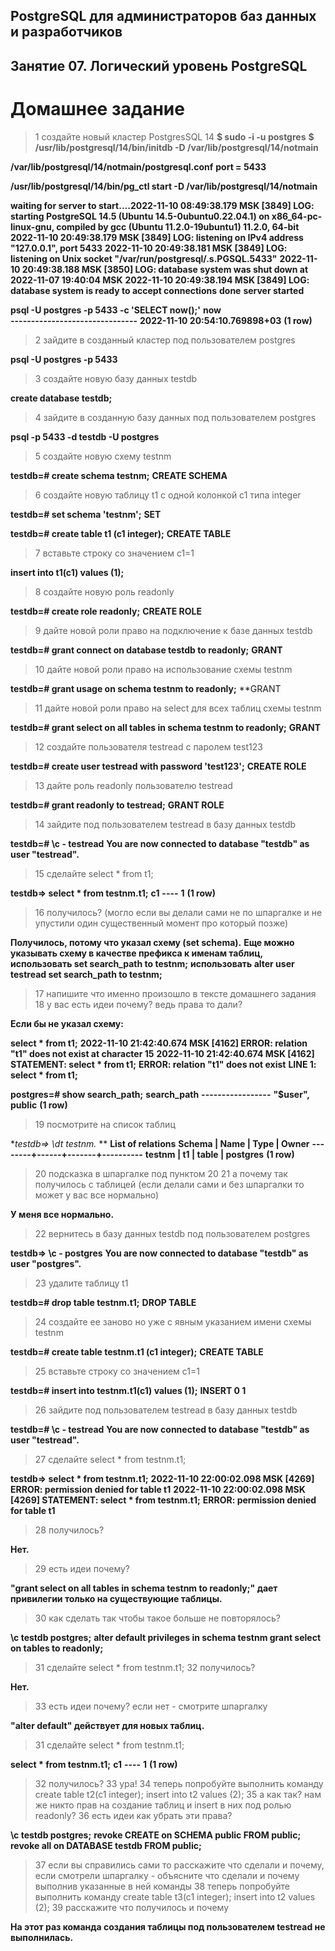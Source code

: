 ## PostgreSQL для администраторов баз данных и разработчиков ##  
## Занятие 07. Логический уровень PostgreSQL ##  
# Домашнее задание #  

>1 создайте новый кластер PostgresSQL 14
**$ sudo -i -u postgres**
**$ /usr/lib/postgresql/14/bin/initdb -D /var/lib/postgresql/14/notmain**

**/var/lib/postgresql/14/notmain/postgresql.conf**
**port = 5433**

**/usr/lib/postgresql/14/bin/pg_ctl start -D /var/lib/postgresql/14/notmain**

**waiting for server to start....2022-11-10 08:49:38.179 MSK [3849] LOG:  starting PostgreSQL 14.5 (Ubuntu 14.5-0ubuntu0.22.04.1) on x86_64-pc-linux-gnu, compiled by gcc (Ubuntu 11.2.0-19ubuntu1) 11.2.0, 64-bit**
**2022-11-10 20:49:38.179 MSK [3849] LOG:  listening on IPv4 address "127.0.0.1", port 5433**
**2022-11-10 20:49:38.181 MSK [3849] LOG:  listening on Unix socket "/var/run/postgresql/.s.PGSQL.5433"**
**2022-11-10 20:49:38.188 MSK [3850] LOG:  database system was shut down at 2022-11-07 19:40:04 MSK**
**2022-11-10 20:49:38.194 MSK [3849] LOG:  database system is ready to accept connections**
**done**
**server started**

**psql -U postgres -p 5433 -c 'SELECT now();'**
**now**           
**-------------------------------**
**2022-11-10 20:54:10.769898+03**
**(1 row)**


>2 зайдите в созданный кластер под пользователем postgres

**psql -U postgres -p 5433**

>3 создайте новую базу данных testdb

**create database testdb;**

>4 зайдите в созданную базу данных под пользователем postgres

**psql -p 5433 -d testdb -U postgres**

>5 создайте новую схему testnm

**testdb=# create schema testnm;**
**CREATE SCHEMA**

>6 создайте новую таблицу t1 с одной колонкой c1 типа integer

**testdb=# set schema 'testnm';**
**SET**

**testdb=# create table t1 (c1 integer);**
**CREATE TABLE**

>7 вставьте строку со значением c1=1

**insert into t1(c1) values (1);**

>8 создайте новую роль readonly

**testdb=# create role readonly;**
**CREATE ROLE**

>9 дайте новой роли право на подключение к базе данных testdb

**testdb=# grant connect on database testdb to readonly;**
**GRANT**

>10 дайте новой роли право на использование схемы testnm

**testdb=# grant usage on schema testnm to readonly;**
**GRANT

>11 дайте новой роли право на select для всех таблиц схемы testnm

**testdb=# grant select on all tables in schema testnm to readonly;**
**GRANT**

>12 создайте пользователя testread с паролем test123

**testdb=# create user testread with password 'test123';**
**CREATE ROLE**

>13 дайте роль readonly пользователю testread

**testdb=# grant readonly to testread;**
**GRANT ROLE**

>14 зайдите под пользователем testread в базу данных testdb

**testdb=# \c - testread**
**You are now connected to database "testdb" as user "testread".**

>15 сделайте select * from t1;

**testdb=> select * from testnm.t1;**
**c1**
**----**
**1**
**(1 row)**

>16 получилось? (могло если вы делали сами не по шпаргалке и не упустили один существенный момент про который позже)

**Получилось, потому что указал схему (set schema).**
**Еще можно указывать схему в качестве префикса к именам таблиц,**
**использовать set search_path to testnm;**
**использовать alter user testread set search_path to testnm;**

>17 напишите что именно произошло в тексте домашнего задания
>18 у вас есть идеи почему? ведь права то дали?

**Если бы не указал схему:**

**select * from t1;**
**2022-11-10 21:42:40.674 MSK [4162] ERROR:  relation "t1" does not exist at character 15**
**2022-11-10 21:42:40.674 MSK [4162] STATEMENT:  select * from t1;**
**ERROR:  relation "t1" does not exist**
**LINE 1: select * from t1;**

**postgres=# show search_path;**
**search_path**
**-----------------**
**"$user", public**
**(1 row)**


>19 посмотрите на список таблиц

**testdb=> \dt testnm.* **
**List of relations**
**Schema | Name | Type  |  Owner** 
**--------+------+-------+----------**
**testnm | t1   | table | postgres**
**(1 row)**

>20 подсказка в шпаргалке под пунктом 20
>21 а почему так получилось с таблицей (если делали сами и без шпаргалки то может у вас все нормально)

**У меня все нормально.**

>22 вернитесь в базу данных testdb под пользователем postgres

**testdb=> \c - postgres**
**You are now connected to database "testdb" as user "postgres".**

>23 удалите таблицу t1

**testdb=# drop table testnm.t1;**
**DROP TABLE**

>24 создайте ее заново но уже с явным указанием имени схемы testnm

**testdb=# create table testnm.t1 (c1 integer);**
**CREATE TABLE**

>25 вставьте строку со значением c1=1

**testdb=# insert into testnm.t1(c1) values (1);**
**INSERT 0 1**

>26 зайдите под пользователем testread в базу данных testdb

**testdb=# \c - testread**
**You are now connected to database "testdb" as user "testread".**

>27 сделайте select * from testnm.t1;

**testdb=> select * from testnm.t1;**
**2022-11-10 22:00:02.098 MSK [4269] ERROR:  permission denied for table t1**
**2022-11-10 22:00:02.098 MSK [4269] STATEMENT:  select * from testnm.t1;**
**ERROR:  permission denied for table t1**

>28 получилось?

**Нет.**

>29 есть идеи почему? 

**"grant select on all tables in schema testnm to readonly;" дает привилегии только на существующие таблицы.**

>30 как сделать так чтобы такое больше не повторялось? 

**\c testdb postgres;**
**alter default privileges in schema testnm grant select on tables to readonly;**

>31 сделайте select * from testnm.t1;
>32 получилось?

**Нет.**

>33 есть идеи почему? если нет - смотрите шпаргалку

**"alter default" действует для новых таблиц.**

>31 сделайте select * from testnm.t1;

**select * from testnm.t1;**
**c1**
**----**
**1**
**(1 row)**

>32 получилось?
>33 ура!
>34 теперь попробуйте выполнить команду create table t2(c1 integer); insert into t2 values (2);
>35 а как так? нам же никто прав на создание таблиц и insert в них под ролью readonly?
>36 есть идеи как убрать эти права?

**\c testdb postgres;** 
**revoke CREATE on SCHEMA public FROM public;**
**revoke all on DATABASE testdb FROM public;**

>37 если вы справились сами то расскажите что сделали и почему, если смотрели шпаргалку - объясните что сделали и почему выполнив указанные в ней команды
>38 теперь попробуйте выполнить команду create table t3(c1 integer); insert into t2 values (2);
>39 расскажите что получилось и почему

**На этот раз команда создания таблицы под пользователем testread не выполнилась.**
